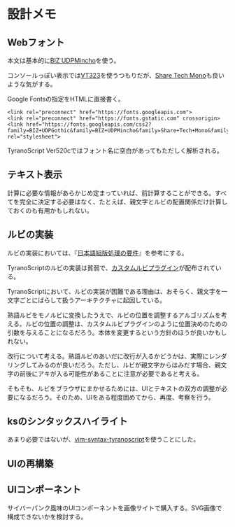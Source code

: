 # 設計メモ

## Webフォント

本文は基本的に[BIZ UDPMincho](https://fonts.google.com/specimen/BIZ+UDPMincho)を使う。

コンソールっぽい表示では[VT323](https://fonts.google.com/specimen/VT323)を使うつもりだが、[Share Tech Mono](https://fonts.google.com/specimen/Share+Tech+Mono)も良いような気がする。

Google Fontsの指定をHTMLに直接書く。

```
<link rel="preconnect" href="https://fonts.googleapis.com">
<link rel="preconnect" href="https://fonts.gstatic.com" crossorigin>
<link href="https://fonts.googleapis.com/css2?family=BIZ+UDPGothic&family=BIZ+UDPMincho&family=Share+Tech+Mono&family=VT323&display=swap" rel="stylesheet">
```

TyranoScript Ver520cではフォント名に空白があってもただしく解析される。

## テキスト表示

計算に必要な情報があらかじめ定まっていれば、前計算することができる。すべてを完全に決定する必要はなく、たとえば、親文字とルビの配置関係だけ計算しておくのも有用かもしれない。

## ルビの実装

ルビの実装においては、『[日本語組版処理の要件](https://www.w3.org/TR/jlreq/)』を参考にする。

TyranoScriptのルビの実装は貧弱で、[カスタムルビプラグイン](https://note.com/milkcat/n/n92aa8e52af1b)が配布されている。

TyranoScriptにおいて、ルビの実装が困難である理由は、おそらく、親文字を一文字ごとにばらして扱うアーキテクチャに起因している。

熟語ルビをモノルビに変換したうえで、ルビの位置を調整するアルゴリズムを考える。ルビの位置の調整は、カスタムルビプラグインのように位置決めのための引数を与えることになるだろう。本体を変更するという方針のほうが良いかもしれない。

改行について考える。熟語ルビのあいだに改行が入るかどうかは、実際にレンダリングしてみるのが良いだろう。ただし、ルビが親文字からはみだす場合、親文字の前後にアキが入る可能性があることに注意が必要であると考える。

そもそも、ルビをブラウザにまかせるためには、UIとテキストの双方の調整が必要になるだろう。そのため、UIをある程度固めてから、再度、考察を行う。

## ksのシンタックスハイライト

あまり必要ではないが、[vim-syntax-tyranoscript](https://github.com/bellflower2015/vim-syntax-tyranoscript)を使うことにした。

## UIの再構築

## UIコンポーネント

サイバーパンク風味のUIコンポーネントを画像サイトで購入する。SVG画像で構成できないかを検討する。

